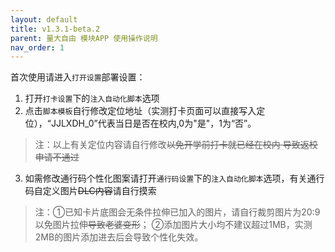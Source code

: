 ```yaml
---
layout: default
title: v1.3.1-beta.2
parent: 量大自由 模块APP 使用操作说明
nav_order: 1
---
```


首次使用请进入`打开设置`部署设置：
  1. 打开`打卡设置`下的`注入自动化脚本`选项
  2. 点击`脚本模板`自行修改定位地址（实测打卡页面可以直接写入定位），“JJLXDH_0”代表当日是否在校内,0为"是"，1为“否”。
  > 注：以上有关定位内容请自行修改~~以免开学前打卡就已经在校内 导致返校申请不通过~~
  3. 如需修改通行码个性化图案请打开`通行码设置`下的`注入自动化脚本`选项，有关通行码自定义图片~~DLC内容~~请自行摸索
  > 注：①已知卡片底图会无条件拉伸已加入的图片，请自行裁剪图片为20:9以免图片拉伸~~导致老婆变形~~；
  > ②添加图片大小均不建议超过1MB，实测2MB的图片添加进去后会导致个性化失效。
